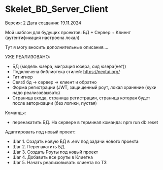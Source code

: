 # Skelet_BD_Server_Client

Версия: 2
Дата создания: 19.11.2024

Мой шаблон для будущих проектов: БД + Сервер + Клиент (аутентификация настроена локал)

Тут я могу вносить дополнительные описания....

УЖЕ РЕАЛИЗОВАНО:
- БД (модель юзера, миграция юзера, сид юзера(нет))
- Подключена библиотека стилей: https://nextui.org/
- Гит игнор
- Связб бд -> сервер -> клиент и обратно
- Форма регистрации (JWT, защищенный роут, локал хранение (куки надо реализоввывать)
- Страница входа, страница регистрации, страница которая будет после авторизации (без логики, пустая)

Команды:
- перенакатить БД. На сервере в терминал команда: npm run db:reset

Адаптировать под новый проект:
- Шаг 1. Создать новую БД в .env под задачи нового проекта
- Шаг 2. Перенакатить БД
- Шаг 3. Создать Роуты под новый проект
- Шаг 4. Добавить все роуты в Клиетна
- Шаг 5. Начать реализовывать клиента по ТЗ
